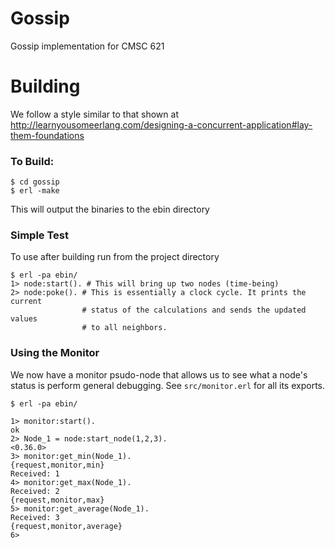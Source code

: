 # Gossip

Gossip implementation for CMSC 621

# Building
We follow a style similar to that shown at 
http://learnyousomeerlang.com/designing-a-concurrent-application#lay-them-foundations

### To Build:

    $ cd gossip
    $ erl -make

This will output the binaries to the ebin directory

### Simple Test

To use after building run from the project directory

    $ erl -pa ebin/
    1> node:start(). # This will bring up two nodes (time-being)
    2> node:poke(). # This is essentially a clock cycle. It prints the current
                    # status of the calculations and sends the updated values
                    # to all neighbors.

### Using the Monitor

We now have a monitor psudo-node that allows us to see what a node's status is
perform general debugging. See ``src/monitor.erl`` for all its exports.

    $ erl -pa ebin/

    1> monitor:start().
    ok
    2> Node_1 = node:start_node(1,2,3).
    <0.36.0>
    3> monitor:get_min(Node_1).
    {request,monitor,min}
    Received: 1
    4> monitor:get_max(Node_1).
    Received: 2
    {request,monitor,max}
    5> monitor:get_average(Node_1).
    Received: 3
    {request,monitor,average}
    6> 

